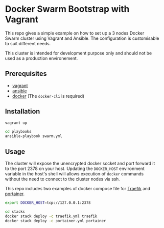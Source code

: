 # Docker Swarm Bootstrap with Vagrant

This repo gives a simple example on how to set up a 3 nodes Docker Swarm cluster using Vagrant and Ansible.
The configuration is customisable to suit different needs.

This cluster is intended for development purpose only and should not be used as a production environement.

## Prerequisites

- [vagrant](https://www.vagrantup.com/docs/installation)
- [ansible](https://docs.ansible.com/ansible/latest/installation_guide/index.html)
- [docker](https://docs.docker.com/engine/install/) (The `docker-cli` is required)

## Installation

```sh
vagrant up

cd playbooks
ansible-playbook swarm.yml
```

## Usage

The cluster will expose the unencrypted docker socket and port forward it to the port 2378 on your host.
Updating the `DOCKER_HOST` environment variable in the host's shell wiil allows execution of `docker` commands without the need to connect to the cluster nodes via ssh.

This repo includes two examples of docker compose file for [Traefik](https://github.com/traefik/traefik) and [portainer](https://github.com/portainer/portainer).

```sh
export DOCKER_HOST=tcp://127.0.0.1:2378

cd stacks
docker stack deploy -c traefik.yml traefik
docker stack deploy -c portainer.yml portainer
```
